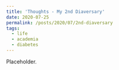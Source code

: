 ```yaml
---
title: 'Thoughts - My 2nd Diaversary'
date: 2020-07-25
permalink: /posts/2020/07/2nd-diaversary
tags:
  - life
  - academia
  - diabetes
---
```


Placeholder.
